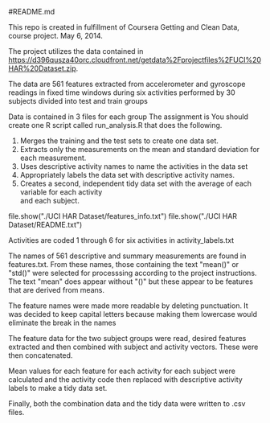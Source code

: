 #README.md

This repo is created in fulfillment of Coursera Getting and Clean Data, course project. May 6, 2014.  

The project utilizes the data contained in https://d396qusza40orc.cloudfront.net/getdata%2Fprojectfiles%2FUCI%20HAR%20Dataset.zip.

The data are 561 features extracted from accelerometer and gyroscope readings in fixed time windows during six activities performed by 30 subjects divided into test and train groups

Data is contained in 3 files for each group 
The assignment is
You should create one R script called run_analysis.R that does the following. 
 1. Merges the training and the test sets to create one data set.
 2. Extracts only the measurements on the mean and standard deviation for each measurement. 
 3. Uses descriptive activity names to name the activities in the data set
 4. Appropriately labels the data set with descriptive activity names. 
 5. Creates a second, independent tidy data set with the average of each variable for each activity     
    and each subject. 

file.show("./UCI HAR Dataset/features_info.txt")
file.show("./UCI HAR Dataset/README.txt")

Activities are coded 1 through 6 for six activities in activity_labels.txt

The names of 561 descriptive and summary measurements are found in features.txt.
From these names, those containing the text "mean()" or "std()" were selected for processsing
according to the project instructions.  The text "mean" does appear without "()" but these
appear to be features that are derived from means.

The feature names were made more readable by deleting punctuation. It was decided to
keep capital letters because making them lowercase would eliminate the break in the names

The feature data for the two subject groups were read, desired features extracted and then combined with subject and activity vectors.  These were then concatenated.

Mean values for each feature for each activity for each subject were calculated and the 
activity code then replaced with descriptive activity labels to make a tidy data set.

Finally, both the combination data and the tidy data were written to .csv files.
